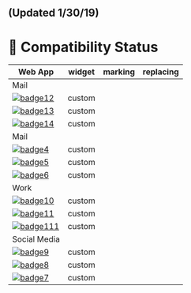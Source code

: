 ## (Updated 1/30/19)

# 🎉 Compatibility Status

|             Web App                             | widget | marking | replacing |
|-------------------------------------------------|:------:|:-------:|:---------:|
| Mail                                            |        |         |           |
| [![badge12]](https://web.telegram.org)          | custom |         |           |
| [![badge13]](https://web.whatsapp.google.com)   | custom |         |           | 
| [![badge14]](https://messenger.com)             | custom |         |           |
| Mail                                            |        |         |           |
| [![badge4]](https://mail.google.com)            | custom |         |           |
| [![badge5]](https://mail.yahoo.com)             | custom |         |           |
| [![badge6]](https://outlook.live.com)           | custom |         |           |
| Work                                            |        |         |           |
| [![badge10]](https://slack.org)                 | custom |         |           |
| [![badge11]](https://meet.google.com)           | custom |         |           |
| [![badge111]](https://meet.google.com)          | custom |         |           |
| Social Media                                    |        |         |           |
| [![badge9]](https://instagram.com)              | custom |         |           |
| [![badge8]](https://twitter.com)                | custom |         |           |
| [![badge7]](https://facebook.com)               | custom |         |           |


[badge0]: https://img.shields.io/badge/single--tab-in%20progress-red.svg

[badge1]: https://img.shields.io/badge/single--tab-supported-green.svg

[badge2]: https://img.shields.io/badge/multi--tabs-in--progress-red.svg

[badge3]: https://img.shields.io/badge/multi--tabs-supported-green.svg

[badge4]: https://img.shields.io/badge/mail.google.com-supported-green.svg

[badge5]: https://img.shields.io/badge/mail.yahoo.com-supported-green.svg

[badge6]: https://img.shields.io/badge/outlook.live.com-supported-green.svg

[badge7]: https://img.shields.io/badge/facebook.com-in%20progress-red.svg

[badge8]: https://img.shields.io/badge/twitter.com-in%20progress-red.svg

[badge9]: https://img.shields.io/badge/instagram.com-supported-green.svg

[badge10]: https://img.shields.io/badge/slack.com-supported-green.svg

[badge11]: https://img.shields.io/badge/meet.google.com-supported-green.svg

[badge111]: https://img.shields.io/badge/teams.microsoft.com-supported-green.svg


[badge12]: https://img.shields.io/badge/telegram.com-supported-green.svg

[badge13]: https://img.shields.io/badge/whatsapp.com-supported-green.svg

[badge14]: https://img.shields.io/badge/messenger.com-supported-green.svg